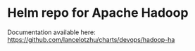 # Helm repo for Apache Hadoop

Documentation available here: <https://github.com/lancelotzhu/charts/devops/hadoop-ha>